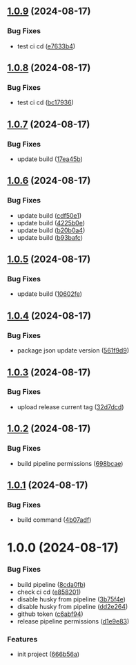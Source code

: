 ## [1.0.9](https://github.com/seapp88/foldix/compare/v1.0.8...v1.0.9) (2024-08-17)


### Bug Fixes

* test ci cd ([e7633b4](https://github.com/seapp88/foldix/commit/e7633b4ba3bc4426d2a265508a698dc57bd965a3))

## [1.0.8](https://github.com/seapp88/foldix/compare/v1.0.7...v1.0.8) (2024-08-17)


### Bug Fixes

* test ci cd ([bc17936](https://github.com/seapp88/foldix/commit/bc17936c613c8ab969c67cbe2a84f33d9937d303))

## [1.0.7](https://github.com/seapp88/foldix/compare/v1.0.6...v1.0.7) (2024-08-17)


### Bug Fixes

* update build ([17ea45b](https://github.com/seapp88/foldix/commit/17ea45b1a6d9a3c08bd6298593afaa614fc7f4c8))

## [1.0.6](https://github.com/seapp88/foldix/compare/v1.0.5...v1.0.6) (2024-08-17)


### Bug Fixes

* update build ([cdf50e1](https://github.com/seapp88/foldix/commit/cdf50e15e3e571041c0f2e1409f7147f39dc6d0d))
* update build ([4225b0e](https://github.com/seapp88/foldix/commit/4225b0ec508ad00716e98e7b2d662028477c344d))
* update build ([b20b0a4](https://github.com/seapp88/foldix/commit/b20b0a42f81657264a2f5a6fcef5b052e8a55d83))
* update build ([b93bafc](https://github.com/seapp88/foldix/commit/b93bafcb1397ae9bbdbdd6c0f80e9c80a02953bb))

## [1.0.5](https://github.com/seapp88/foldix/compare/v1.0.4...v1.0.5) (2024-08-17)


### Bug Fixes

* update build ([10602fe](https://github.com/seapp88/foldix/commit/10602fed30540b032f4d5ecf908974940723577d))

## [1.0.4](https://github.com/seapp88/foldix/compare/v1.0.3...v1.0.4) (2024-08-17)


### Bug Fixes

* package json update version ([561f9d9](https://github.com/seapp88/foldix/commit/561f9d9969d6c39c86d79b43ffac7f253c666b05))

## [1.0.3](https://github.com/seapp88/foldix/compare/v1.0.2...v1.0.3) (2024-08-17)


### Bug Fixes

* upload release current tag ([32d7dcd](https://github.com/seapp88/foldix/commit/32d7dcdf27a9c02a8dfb07075bcfc662391dcc54))

## [1.0.2](https://github.com/seapp88/foldix/compare/v1.0.1...v1.0.2) (2024-08-17)


### Bug Fixes

* build pipeline permissions ([698bcae](https://github.com/seapp88/foldix/commit/698bcae1d7e0acd906f64810d3dbbcdc3371c45a))

## [1.0.1](https://github.com/seapp88/foldix/compare/v1.0.0...v1.0.1) (2024-08-17)


### Bug Fixes

* build command ([4b07adf](https://github.com/seapp88/foldix/commit/4b07adfc3e66f143fa5dddbab10e8fc7ad3227f6))

# 1.0.0 (2024-08-17)


### Bug Fixes

* build pipeline ([8cda0fb](https://github.com/seapp88/foldix/commit/8cda0fb64fe4b71ff460c5b53f7f3cf8eb01ddb9))
* check ci cd ([e858201](https://github.com/seapp88/foldix/commit/e858201f60c476aa621007f256ab4e738c59b301))
* disable husky from pipeline ([3b75f4e](https://github.com/seapp88/foldix/commit/3b75f4e27576b9a4c2f58f64434c21eac492df83))
* disable husky from pipeline ([dd2e264](https://github.com/seapp88/foldix/commit/dd2e264976c2e6e7158534ca0699ad92fed6ab0b))
* github token ([c6abf94](https://github.com/seapp88/foldix/commit/c6abf94675b6fae879eed708938aa871c5684f7b))
* release pipeline permissions ([d1e9e83](https://github.com/seapp88/foldix/commit/d1e9e83b066ccbfeb729d8c2fe076cc40947074f))


### Features

* init project ([666b56a](https://github.com/seapp88/foldix/commit/666b56a34f7e5e88b977ab5e2775573fc54f6efe))
